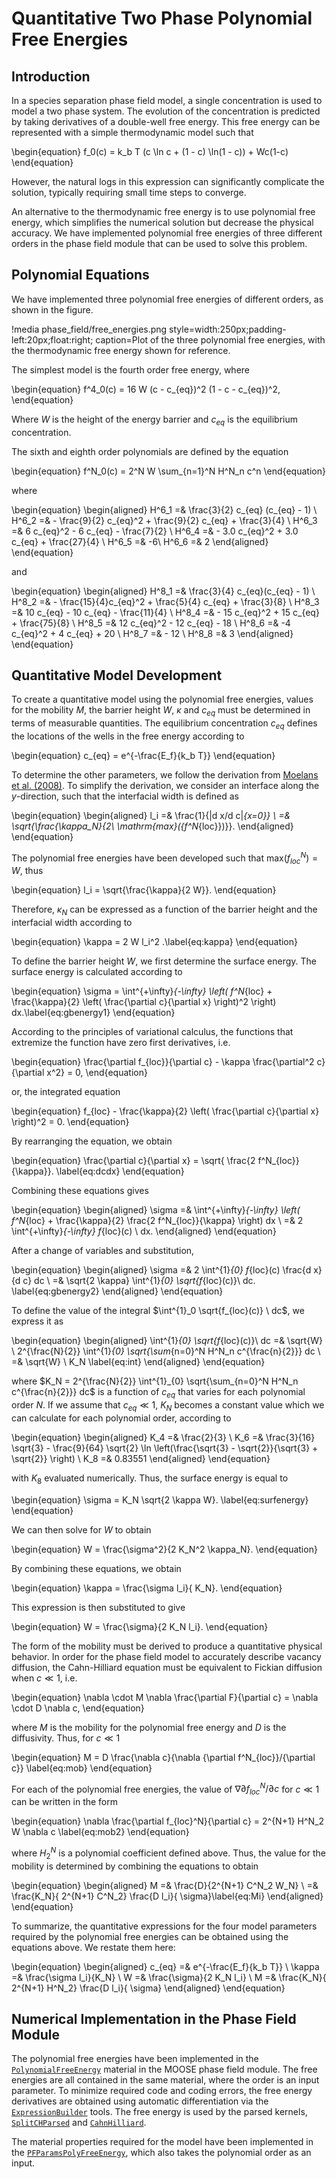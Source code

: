 # Quantitative Two Phase Polynomial Free Energies

## Introduction

In a species separation phase field model, a single concentration is used to model a two phase system. The evolution of the concentration is predicted by taking derivatives of a double-well free energy. This free energy can be represented with a simple thermodynamic model such that

\begin{equation}
f_0(c) = k_b T (c \ln c + (1 - c) \ln(1 - c)) + Wc(1-c)
\end{equation}

However, the natural logs in this expression can significantly complicate the solution, typically requiring small time steps to converge.

An alternative to the thermodynamic free energy is to use polynomial free energy, which simplifies the numerical solution but decrease the physical accuracy. We have implemented polynomial free energies of three different orders in the phase field module that can be used to solve this problem.

## Polynomial Equations

We have implemented three polynomial free energies of different orders, as shown in the figure.

!media phase_field/free_energies.png style=width:250px;padding-left:20px;float:right;
    caption=Plot of the three polynomial free energies, with the thermodynamic free energy shown for reference.

The simplest model is the fourth order free energy, where

\begin{equation}
f^4_0(c) = 16 W (c - c_{eq})^2 (1 - c - c_{eq})^2,
\end{equation}

Where $W$ is the height of the energy barrier and $c_{eq}$ is the equilibrium concentration.

The sixth and eighth order polynomials are defined by the equation

\begin{equation}
f^N_0(c) = 2^N W \sum_{n=1}^N H^N_n c^n
\end{equation}

where

\begin{equation}
\begin{aligned}
  H^6_1 =& \frac{3}{2} c_{eq} (c_{eq} - 1) \\
  H^6_2 =& - \frac{9}{2} c_{eq}^2 + \frac{9}{2} c_{eq} + \frac{3}{4} \\
  H^6_3 =& 6 c_{eq}^2 - 6 c_{eq} - \frac{7}{2} \\
  H^6_4 =& - 3.0 c_{eq}^2 + 3.0 c_{eq} + \frac{27}{4} \\
  H^6_5 =& -6\\
  H^6_6 =& 2
\end{aligned}
\end{equation}

and

\begin{equation}
\begin{aligned}
  H^8_1 =& \frac{3}{4} c_{eq}(c_{eq} - 1) \\
  H^8_2 =&  - \frac{15}{4}c_{eq}^2 + \frac{5}{4} c_{eq} + \frac{3}{8} \\
  H^8_3 =& 10 c_{eq} - 10 c_{eq} - \frac{11}{4} \\
  H^8_4 =& - 15 c_{eq}^2 + 15 c_{eq} + \frac{75}{8} \\
  H^8_5 =& 12 c_{eq}^2 - 12 c_{eq} - 18 \\
  H^8_6 =& -4 c_{eq}^2 + 4 c_{eq} + 20 \\
  H^8_7 =& - 12 \\
  H^8_8 =& 3
\end{aligned}
\end{equation}

## Quantitative Model Development

To create a quantitative model using the polynomial free energies, values for the mobility $M$, the barrier height $W$, $\kappa$ and $c_{eq}$ must be determined in terms of measurable quantities.  The equilibrium concentration $c_{eq}$ defines the locations of the wells in the free energy according to

\begin{equation}
  c_{eq} = e^{-\frac{E_f}{k_b T}}
\end{equation}

To determine the other parameters, we follow the derivation from [Moelans et al. (2008)](https://doi.org/10.1103/PhysRevB.78.024113).  To simplify the derivation, we consider an interface along the $y$-direction, such that the interfacial width is defined as

\begin{equation}
\begin{aligned}
	l_i =& \frac{1}{|d x/d c|_{x=0}} \\
	    =& \sqrt{\frac{\kappa_N}{2\ \mathrm{max}({f^N_{loc}})}}.
\end{aligned}
\end{equation}

The polynomial free energies have been developed such that $\mathrm{max}(f^N_{loc}) = W$, thus

\begin{equation}
	l_i =  \sqrt{\frac{\kappa}{2 W}}.
\end{equation}

Therefore, $\kappa_N$ can be expressed as a function of the barrier height and the interfacial width according to

\begin{equation}
	\kappa = 2 W l_i^2 .\label{eq:kappa}
\end{equation}

To define the barrier height $W$, we first determine the surface energy.  The surface energy is calculated according to

\begin{equation}
	\sigma = \int^{+\infty}_{-\infty}  \left( f^N_{loc} + \frac{\kappa}{2} \left( \frac{\partial c}{\partial x} \right)^2 \right) dx.\label{eq:gbenergy1}
\end{equation}

According to the principles of variational calculus, the functions that extremize the function have zero first derivatives, i.e.

\begin{equation}
	\frac{\partial f_{loc}}{\partial c} - \kappa \frac{\partial^2 c}{\partial x^2} = 0,
\end{equation}

or, the integrated equation

\begin{equation}
	f_{loc} - \frac{\kappa}{2} \left( \frac{\partial c}{\partial x} \right)^2 = 0.
\end{equation}

By rearranging the equation, we obtain

\begin{equation}
	\frac{\partial c}{\partial x} = \sqrt{ \frac{2 f^N_{loc}}{\kappa}}. \label{eq:dcdx}
\end{equation}

Combining these equations gives

\begin{equation}
\begin{aligned}
	\sigma =& \int^{+\infty}_{-\infty}  \left( f^N_{loc} + \frac{\kappa}{2} \frac{2 f^N_{loc}}{\kappa} \right) dx \\
	       =& 2 \int^{+\infty}_{-\infty}   f_{loc}(c) \ dx.
\end{aligned}
\end{equation}

After a change of variables and substitution,

\begin{equation}
\begin{aligned}
	\sigma =& 2 \int^{1}_{0}  f_{loc}(c) \frac{d x}{d c} dc \\
	       =& \sqrt{2 \kappa} \int^{1}_{0}  \sqrt{f_{loc}(c)}\ dc. \label{eq:gbenergy2}
\end{aligned}
\end{equation}

To define the value of the integral $\int^{1}_0 \sqrt{f_{loc}(c)} \ dc$, we express it as

\begin{equation}
\begin{aligned}
	\int^{1}_{0}  \sqrt{f_{loc}(c)}\ dc =& \sqrt{W} \ 2^{\frac{N}{2}}  \int^{1}_{0} \sqrt{\sum_{n=0}^N H^N_n  c^{\frac{n}{2}}} dc \\
	                                    =& \sqrt{W} \ K_N \label{eq:int}
\end{aligned}
\end{equation}

where $K_N  = 2^{\frac{N}{2}}  \int^{1}_{0} \sqrt{\sum_{n=0}^N H^N_n  c^{\frac{n}{2}}} dc$ is a function of $c_{eq}$ that varies for each polynomial order $N$.  If we assume that $c_{eq} \ll 1$, $K_N$ becomes a constant value which we can calculate for each polynomial order, according to

\begin{equation}
\begin{aligned}
	K_4 =& \frac{2}{3} \\
	K_6 =& \frac{3}{16} \sqrt{3} - \frac{9}{64} \sqrt{2} \ln \left(\frac{\sqrt{3} - \sqrt{2}}{\sqrt{3} + \sqrt{2}} \right) \\
	K_8 =& 0.83551
\end{aligned}
\end{equation}

with $K_8$ evaluated numerically.  Thus, the surface energy is equal to

\begin{equation}
	\sigma = K_N \sqrt{2 \kappa W}. \label{eq:surfenergy}
\end{equation}

We can then solve for $W$ to obtain

\begin{equation}
	W = \frac{\sigma^2}{2 K_N^2 \kappa_N}.
\end{equation}

By combining these equations, we obtain

\begin{equation}
	\kappa = \frac{\sigma l_i}{ K_N}.
\end{equation}

This expression is then substituted to give

\begin{equation}
	W = \frac{\sigma}{2 K_N l_i}.
\end{equation}


The form of the mobility must be derived to produce a quantitative physical behavior.  In order for the phase field model to accurately describe vacancy diffusion, the Cahn-Hilliard equation must be equivalent to Fickian diffusion when $c \ll 1$, i.e.

\begin{equation}
	\nabla \cdot M \nabla \frac{\partial F}{\partial c} = \nabla \cdot D \nabla c,
\end{equation}

where $M$ is the mobility for the polynomial free energy and $D$ is the diffusivity.  Thus, for $c \ll 1$

\begin{equation}
	M = D \frac{\nabla c}{\nabla {\partial f^N_{loc}}/{\partial c}} \label{eq:mob}
\end{equation}

For each of the polynomial free energies, the value of $\nabla \partial f_{loc}^N/\partial c$ for $c \ll 1$ can be written in the form

\begin{equation}
	\nabla \frac{\partial f_{loc}^N}{\partial c} = 2^{N+1} H^N_2 W \nabla c \label{eq:mob2}
\end{equation}

where $H^N_2$ is a polynomial coefficient defined above.   Thus, the value for the mobility is determined by combining the equations to obtain

\begin{equation}
\begin{aligned}
	M =&  \frac{D}{2^{N+1} C^N_2 W_N} \\
	  =& \frac{K_N}{ 2^{N+1} C^N_2} \frac{D l_i}{ \sigma}\label{eq:Mi}
\end{aligned}
\end{equation}


To summarize, the quantitative expressions for the four model parameters required by the polynomial free energies can be obtained using the equations above.  We restate them here:

\begin{equation}
\begin{aligned}
	c_{eq} =& e^{-\frac{E_f}{k_b T}} \\
	\kappa =& \frac{\sigma l_i}{K_N}  \\
	W      =& \frac{\sigma}{2 K_N l_i} \\
	M      =& \frac{K_N}{ 2^{N+1} H^N_2} \frac{D l_i}{ \sigma}
\end{aligned}
\end{equation}


## Numerical Implementation in the Phase Field Module

The polynomial free energies have been implemented in the [`PolynomialFreeEnergy`](/PolynomialFreeEnergy.md) material in the MOOSE phase field module. The free energies are all contained in the same material, where the order is an input parameter. To minimize required code and coding errors, the free energy derivatives are obtained using automatic differentiation via the [`ExpressionBuilder`](FunctionMaterials/ExpressionBuilder.md) tools. The free energy is used by the parsed kernels, [`SplitCHParsed`](/SplitCHParsed.md) and [`CahnHilliard`](/CahnHilliard.md).

The material properties required for the model have been implemented in the [`PFParamsPolyFreeEnergy`](/PFParamsPolyFreeEnergy.md), which also takes the polynomial order as an input.
